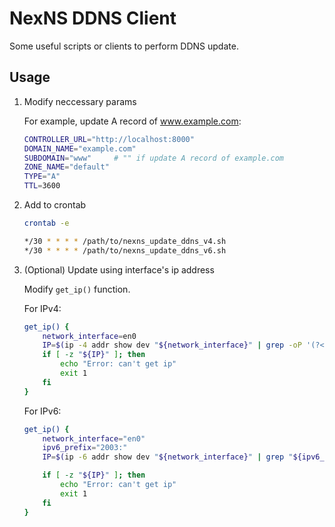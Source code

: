# NexNS DDNS Client

Some useful scripts or clients to perform DDNS update.

## Usage

1. Modify neccessary params

    For example, update A record of www.example.com:

    ```bash
    CONTROLLER_URL="http://localhost:8000"
    DOMAIN_NAME="example.com"
    SUBDOMAIN="www"     # "" if update A record of example.com
    ZONE_NAME="default"
    TYPE="A"
    TTL=3600
    ```

2. Add to crontab

    ```bash
    crontab -e

    */30 * * * * /path/to/nexns_update_ddns_v4.sh
    */30 * * * * /path/to/nexns_update_ddns_v6.sh
    ```

3. (Optional) Update using interface's ip address

    Modify `get_ip()` function.

    For IPv4:

    ```bash
    get_ip() {
        network_interface=en0
        IP=$(ip -4 addr show dev "${network_interface}" | grep -oP '(?<=inet\s)\d+(\.\d+){3}')
        if [ -z "${IP}" ]; then
            echo "Error: can't get ip"
            exit 1
        fi
    }
    ```

    For IPv6:

    ```bash
    get_ip() {
        network_interface="en0"
        ipv6_prefix="2003:"
        IP=$(ip -6 addr show dev "${network_interface}" | grep "${ipv6_prefix}" | grep -oP '(?<=inet6\s)[0-9a-fA-F:]+' | head -n 1)

        if [ -z "${IP}" ]; then
            echo "Error: can't get ip"
            exit 1
        fi
    }
    ```
